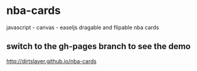 # nba-cards
javascript - canvas - easeljs
dragable and flipable nba cards
## switch to the gh-pages branch to see the demo

http://dirtslayer.github.io/nba-cards
